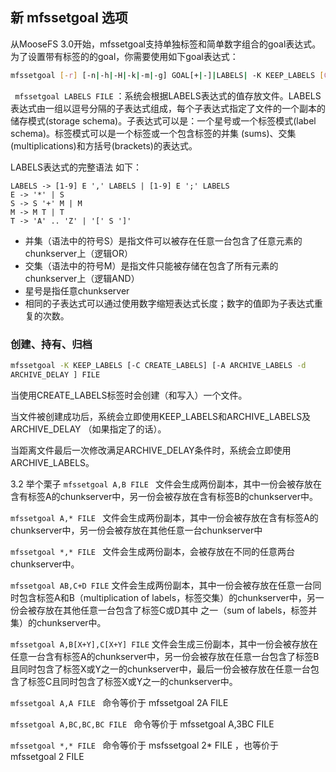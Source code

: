 ## 新 mfssetgoal 选项 
从MooseFS 3.0开始，mfssetgoal支持单独标签和简单数字组合的goal表达式。为了设置带有标签的的goal，你需要使用如下goal表达式： 

```bash
mfssetgoal [-r] [-n|-h|-H|-k|-m|-g] GOAL[+|-]|LABELS| -K KEEP_LABELS [CREATE_LABELS] [-A ARCHIVE_LABELS -d ARCHIVE_DELAY] OBJECT... 

```

 
` mfssetgoal LABELS FILE` ：系统会根据LABELS表达式的值存放文件。LABELS表达式由一组以逗号分隔的子表达式组成，每个子表达式指定了文件的一个副本的储存模式(storage schema)。子表达式可以是：一个星号或一个标签模式(label schema)。标签模式可以是一个标签或一个包含标签的并集 (sums)、交集 (multiplications)和方括号(brackets)的表达式。 
 
LABELS表达式的完整语法 如下： 

```
LABELS -> [1-9] E ',' LABELS | [1-9] E ';' LABELS 
E -> '*' | S 
S -> S '+' M | M 
M -> M T | T 
T -> 'A' .. 'Z' | '[' S ']' 

```

 
+ 并集（语法中的符号S）是指文件可以被存在任意一台包含了任意元素的chunkserver上（逻辑OR） 
+ 交集（语法中的符号M）是指文件只能被存储在包含了所有元素的chunkserver上（逻辑AND） 
+ 星号是指任意chunkserver 
+ 相同的子表达式可以通过使用数字缩短表达式长度；数字的值即为子表达式重复的次数。 
 
### 创建、持有、归档 

```bash 
mfssetgoal -K KEEP_LABELS [-C CREATE_LABELS] [-A ARCHIVE_LABELS -d 
ARCHIVE_DELAY ] FILE 
```

当使用CREATE_LABELS标签时会创建（和写入）一个文件。 
 
当文件被创建成功后，系统会立即使用KEEP_LABELS和ARCHIVE_LABELS及ARCHIVE_DELAY （如果指定了的话）。 
 
当距离文件最后一次修改满足ARCHIVE_DELAY条件时，系统会立即使用ARCHIVE_LABELS。 
 
3.2 举个栗子 
` mfssetgoal A,B FILE  ` 
文件会生成两份副本，其中一份会被存放在含有标签A的chunkserver中，另一份会被存放在含有标签B的chunkserver中。  
 
` mfssetgoal A,* FILE  ` 
文件会生成两份副本，其中一份会被存放在含有标签A的chunkserver中，另一份会被存放在其他任意一台chunkserver中  
 
` mfssetgoal *,* FILE  ` 
文件会生成两份副本，会被存放在不同的任意两台chunkserver中。 
 
` mfssetgoal AB,C+D FILE ` 
文件会生成两份副本，其中一份会被存放在任意一台同时包含标签A和B（multiplication of labels，标签交集）的chunkserver中，另一份会被存放在其他任意一台包含了标签C或D其中
之一（sum of labels，标签并集）的chunkserver中。 
 
` mfssetgoal A,B[X+Y],C[X+Y] FILE ` 
文件会生成三份副本，其中一份会被存放在任意一台含有标签A的chunkserver中，另一份会被存放在任意一台包含了标签B且同时包含了标签X或Y之一的chunkserver中，最后一份会被存放在任意一台包含了标签C且同时包含了标签X或Y之一的chunkserver中。 
 
` mfssetgoal A,A FILE  `
命令等价于 mfssetgoal 2A FILE  
 
` mfssetgoal A,BC,BC,BC FILE  ` 
命令等价于 mfssetgoal A,3BC FILE  
 
` mfssetgoal *,* FILE  ` 
命令等价于 msfssetgoal 2* FILE ，也等价于 mfssetgoal 2 FILE 
 
